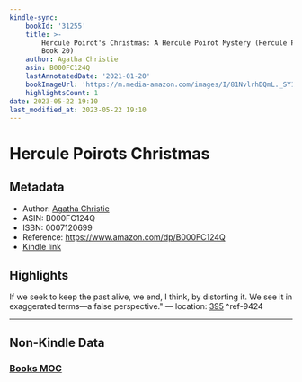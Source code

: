 ```yaml
---
kindle-sync:
    bookId: '31255'
    title: >-
        Hercule Poirot's Christmas: A Hercule Poirot Mystery (Hercule Poirot series
        Book 20)
    author: Agatha Christie
    asin: B000FC124Q
    lastAnnotatedDate: '2021-01-20'
    bookImageUrl: 'https://m.media-amazon.com/images/I/81NvlrhDQmL._SY160.jpg'
    highlightsCount: 1
date: 2023-05-22 19:10
last_modified_at: 2023-05-22 19:10
---
```


# Hercule Poirots Christmas

## Metadata

-   Author: [Agatha Christie](https://www.amazon.comundefined)
-   ASIN: B000FC124Q
-   ISBN: 0007120699
-   Reference: https://www.amazon.com/dp/B000FC124Q
-   [Kindle link](kindle://book?action=open&asin=B000FC124Q)

## Highlights

If we seek to keep the past alive, we end, I think, by distorting it. We see it in exaggerated terms—a false perspective." — location: [395](kindle://book?action=open&asin=B000FC124Q&location=395) ^ref-9424

---

## Non-Kindle Data

### [Books MOC](Books%20MOC.md)
